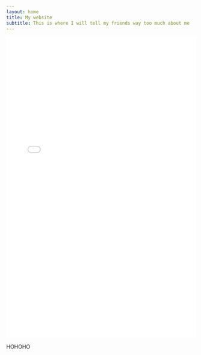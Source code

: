 ```yaml
---
layout: home
title: My website
subtitle: This is where I will tell my friends way too much about me
---
```


<iframe src="{{ site.baseurl }}/assets/plots/plot.html" width="100%" height="800" frameborder="0"></iframe>

HOHOHO